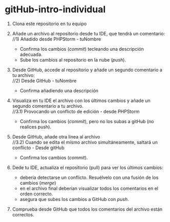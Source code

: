 # gitHub-intro-individual

1. Clona este repositorio en tu equipo

2. Añade un archivo al repositorio desde tu IDE, que tendrá un comentario:  
    //1) Añadido desde PHPStorm - tuNombre
    * Confirma los cambios (*commit*) tecleando una descripción adecuada.
    * Sube los cambios al repositorio en la nube (*push*).

3. Desde GitHub, accede al repositorio y añade un segundo comentario a tu archivo:  
    //2) Desde GitHub - tuNombre
    * Confirma añadiendo una descripción

4. Visualiza en tu IDE el archivo con los últimos cambios y añade un segundo comentario a tu archivo.  
    //3.1) Provocando un conflicto de edición - desde PHPStorm
    * Confirma los cambios (*commit*), pero no los subas a gitHub (no realices push).

5. Desde GitHub, añade otra línea al archivo  
    //3.2) Cuando se edita el mismo archivo simultáneamente, saltará un conflicto - Desde gitHub
    * Confirma los cambios (*commit*).

6. Dede tu IDE, actualiza el repositorio (pull) para ver los últimos cambios:  
    * debería detectarse un conflicto. Resuélvelo con una fusión de los cambios (*merge*)
    * en el archivo final deberían visualizar todos los comentarios en el orden correcto.
    * asegura que subes los cambios a GitHub con *push*.

7. Comprueba desde GitHub que todos los comentarios del archivo están correctos.




